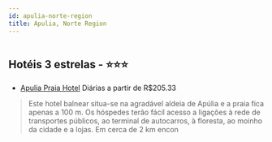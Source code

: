 ```yaml
---
id: apulia-norte-region
title: Apulia, Norte Region
---
```


<center><img src="http://photos.hotelbeds.com/giata/05/052014/052014a_hb_a_005.jpg" alt="" /></center>


## Hotéis 3 estrelas - ⭐️⭐️⭐️

-    [Apulia Praia Hotel](https://www.hurb.com/hoteis/apulia/apulia-praia-hotel-JNP-JP151814?cmp=18055) Diárias a partir de R$205.33
   > Este hotel balnear situa-se na agradável aldeia de Apúlia e a praia fica apenas a 100 m. Os hóspedes terão fácil acesso a ligações à rede de transportes públicos, ao terminal de autocarros, à floresta, ao moinho da cidade e a lojas. Em cerca de 2 km encon
